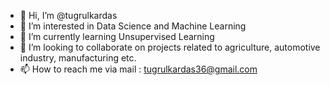 - 👋 Hi, I’m @tugrulkardas
- 👀 I’m interested in Data Science and Machine Learning 
- 🌱 I’m currently learning Unsupervised Learning
- 💞️ I’m looking to collaborate on projects related to agriculture, automotive industry, manufacturing etc.
- 📫 How to reach me via mail : tugrulkardas36@gmail.com

<!---
tugrulkardas/tugrulkardas is a ✨ special ✨ repository because its `README.md` (this file) appears on your GitHub profile.
You can click the Preview link to take a look at your changes.
--->
